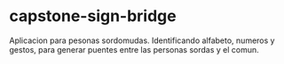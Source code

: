 # capstone-sign-bridge
Aplicacion para pesonas sordomudas. Identificando alfabeto, numeros y gestos, para generar puentes entre las personas sordas y el comun. 
